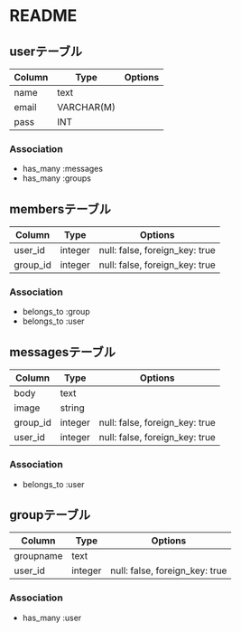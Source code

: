 # README

## userテーブル
|Column|Type|Options|
|------|----|-------|
|name|text|         |
|email|VARCHAR(M)|  |  
|pass|INT|          |


### Association
- has_many :messages
- has_many :groups


## membersテーブル

|Column|Type|Options|
|------|----|-------|
|user_id|integer|null: false, foreign_key: true|
|group_id|integer|null: false, foreign_key: true|

### Association
 - belongs_to :group
 - belongs_to :user


## messagesテーブル

|Column|Type|Options|
|------|----|-------|
|body  |text|       |
|image |string|     |
|group_id|integer|null: false, foreign_key: true|
|user_id|integer|null: false, foreign_key: true|

### Association

 - belongs_to :user
 

 ## groupテーブル
 |Column|Type|Options|
 |------|----|-------|
 |groupname|text|    |
 |user_id|integer|null: false, foreign_key: true|

### Association

 - has_many :user



